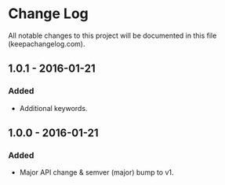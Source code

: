 # Change Log
All notable changes to this project will be documented in this file (keepachangelog.com).

## 1.0.1 - 2016-01-21
### Added
- Additional keywords.

## 1.0.0 - 2016-01-21
### Added
- Major API change & semver (major) bump to v1.
